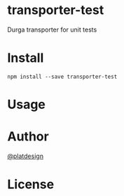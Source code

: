 # transporter-test

Durga transporter for unit tests


# Install

`npm install --save transporter-test`

# Usage


# Author

[@platdesign](https://twitter.com/platdesign)

# License
